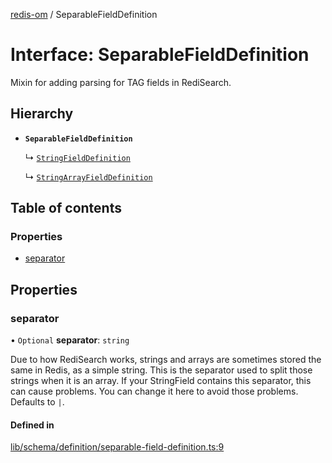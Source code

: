 [redis-om](../README.md) / SeparableFieldDefinition

# Interface: SeparableFieldDefinition

Mixin for adding parsing for TAG fields in RediSearch.

## Hierarchy

- **`SeparableFieldDefinition`**

  ↳ [`StringFieldDefinition`](StringFieldDefinition.md)

  ↳ [`StringArrayFieldDefinition`](StringArrayFieldDefinition.md)

## Table of contents

### Properties

- [separator](SeparableFieldDefinition.md#separator)

## Properties

### separator

• `Optional` **separator**: `string`

Due to how RediSearch works, strings and arrays are sometimes stored the same in Redis, as a
simple string. This is the separator used to split those strings when it is an array. If your
StringField contains this separator, this can cause problems. You can change it here to avoid
those problems. Defaults to `|`.

#### Defined in

[lib/schema/definition/separable-field-definition.ts:9](https://github.com/redis/redis-om-node/blob/20561ae/lib/schema/definition/separable-field-definition.ts#L9)
